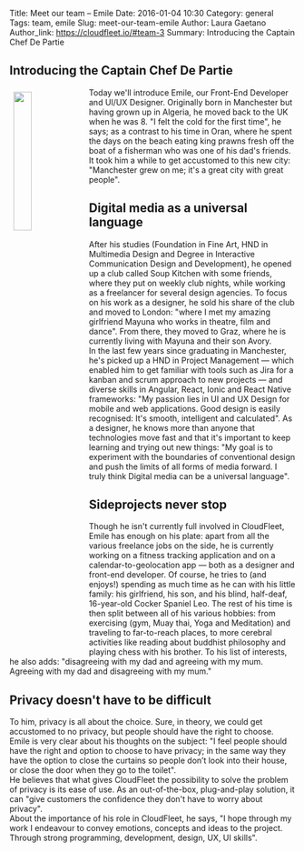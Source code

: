 Title: Meet our team – Emile
Date: 2016-01-04 10:30
Category: general
Tags: team, emile
Slug: meet-our-team-emile
Author: Laura Gaetano
Author_link: https://cloudfleet.io/#team-3
Summary: Introducing the Captain Chef De Partie

## Introducing the Captain Chef De Partie

<img class="intro-image" src="{filename}/img/Emile.png" style="float: left; width: 25%; margin: 0.5em">
Today we'll introduce Emile, our Front-End Developer and UI/UX Designer. Originally born in Manchester but having grown up in Algeria, he moved back to the UK when he was 8. "I felt the cold for the first time", he says; as a contrast to his time in Oran, where he spent the days on the beach eating king prawns fresh off the boat of a fisherman who was one of his dad's friends. It took him a while to get accustomed to this new city: "Manchester grew on me; it's a great city with great people".  

## Digital media as a universal language
After his studies (Foundation in Fine Art, HND in Multimedia Design and Degree in Interactive Communication Design and Development), he opened up a club called Soup Kitchen with some friends, where they put on weekly club nights, while working as a freelancer for several design agencies. To focus on his work as a designer, he sold his share of the club and moved to London: "where I met my amazing girlfriend Mayuna who works in theatre, film and dance". From there, they moved to Graz, where he is currently living with Mayuna and their son Avory.     
In the last few years since graduating in Manchester, he's picked up a HND in Project Management — which enabled him to get familiar with tools such as Jira for a kanban and scrum approach to new projects — and diverse skills in Angular, React, Ionic and React Native frameworks: "My passion lies in UI and UX Design for mobile and web applications. Good design is easily recognised: It's smooth, intelligent and calculated". As a designer, he knows more than anyone that technologies move fast and that it's important to keep learning and trying out new things: "My goal is to experiment with the boundaries of conventional design and push the limits of all forms of media forward. I truly think Digital media can be a universal language".  

## Sideprojects never stop
Though he isn't currently full involved in CloudFleet, Emile has enough on his plate: apart from all the various freelance jobs on the side, he is currently working on a fitness tracking application and on a calendar-to-geolocation app — both as a designer and front-end developer. Of course, he tries to (and enjoys!) spending as much time as he can with his little family: his girlfriend, his son, and his blind, half-deaf, 16-year-old Cocker Spaniel Leo. The rest of his time is then split between all of his various hobbies: from exercising (gym, Muay thai, Yoga and Meditation) and traveling to far-to-reach places, to more cerebral activities like reading about buddhist philosophy and playing chess with his brother. To his list of interests, he also adds: "disagreeing with my dad and agreeing with my mum. Agreeing with my dad and disagreeing with my mum."

## Privacy doesn't have to be difficult
To him, privacy is all about the choice. Sure, in theory, we could get accustomed to no privacy, but people should have the right to choose. Emile is very clear about his thoughts on the subject: "I feel people should have the right and option to choose to have privacy; in the same way they have the option to close the curtains so people don’t look into their house, or close the door when they go to the toilet".  
He believes that what gives CloudFleet the possibility to solve the problem of privacy is its ease of use. As an out-of-the-box, plug-and-play solution, it can "give customers the confidence they don't have to worry about privacy".   
About the importance of his role in CloudFleet, he says, "I hope through my work I endeavour to convey emotions, concepts and ideas to the project. Through strong programming, development, design, UX, UI skills".